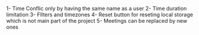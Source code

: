 1- Time Conflic only by having the same name as a user
2- Time duration limitation 
3- FIlters and timezones
4- Reset button for reseting local storage which is not main part of the project 
5- Meetings can be replaced by new ones 
